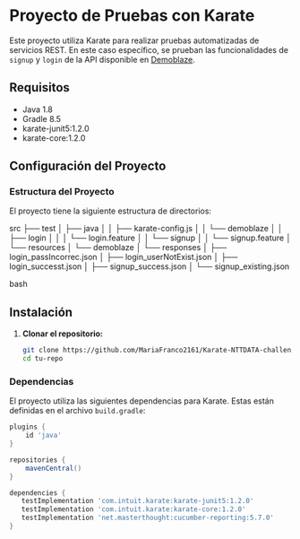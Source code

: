 # Proyecto de Pruebas con Karate

Este proyecto utiliza Karate para realizar pruebas automatizadas de servicios REST. En este caso específico, se prueban las funcionalidades de `signup` y `login` de la API disponible en [Demoblaze](https://www.demoblaze.com/).

## Requisitos

- Java 1.8
- Gradle 8.5
- karate-junit5:1.2.0
- karate-core:1.2.0

## Configuración del Proyecto

### Estructura del Proyecto

El proyecto tiene la siguiente estructura de directorios:

src
├── test
│ ├── java
│ │ ├── karate-config.js
│ │ └── demoblaze
│ │ ├── login
│ │ │ └── login.feature
│ │ └── signup
│ │ └── signup.feature
│ └── resources
│ └── demoblaze
│ └── responses
│ ├── login_passIncorrec.json
│ ├── login_userNotExist.json
│ ├── login_successt.json
│ ├── signup_success.json
│ └── signup_existing.json

bash
## Instalación

1. **Clonar el repositorio:**

    ```sh
    git clone https://github.com/MariaFranco2161/Karate-NTTDATA-challenge
    cd tu-repo
    ```
### Dependencias

El proyecto utiliza las siguientes dependencias para Karate. Estas están definidas en el archivo `build.gradle`:

```groovy
plugins {
    id 'java'
}

repositories {
    mavenCentral()
}

dependencies {
   testImplementation 'com.intuit.karate:karate-junit5:1.2.0'
   testImplementation 'com.intuit.karate:karate-core:1.2.0'
   testImplementation 'net.masterthought:cucumber-reporting:5.7.0'
}
